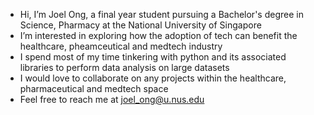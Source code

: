- Hi, I’m Joel Ong, a final year student pursuing a Bachelor's degree in Science, Pharmacy at the National University of Singapore
- I’m interested in exploring how the adoption of tech can benefit the healthcare, pheamceutical and medtech industry
- I spend most of my time tinkering with python and its associated libraries to perform data analysis on large datasets 
- I would love to collaborate on any projects within the healthcare, pharmaceutical and medtech space
- Feel free to reach me at joel_ong@u.nus.edu

<!---
joelongwh/joelongwh is a ✨ special ✨ repository because its `README.md` (this file) appears on your GitHub profile.
You can click the Preview link to take a look at your changes.
--->
